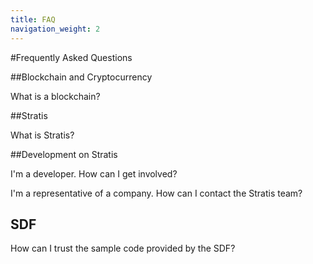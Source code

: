 ```yaml
---
title: FAQ
navigation_weight: 2
---
```

#Frequently Asked Questions

##Blockchain and Cryptocurrency

What is a blockchain?

##Stratis

What is Stratis?

##Development on Stratis

I'm a developer. How can I get involved?

I'm a representative of a company. How can I contact the Stratis team?

## SDF

How can I trust the sample code provided by the SDF?